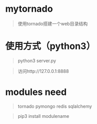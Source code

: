# mytornado
> 使用tornado搭建一个web目录结构

# 使用方式（python3）
> python3 server.py

> 访问http://127.0.0.1:8888

# modules need
> tornado pymongo redis sqlalchemy

> pip3 install modulename
